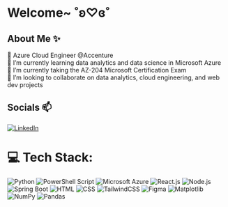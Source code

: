 # Welcome~ ˚ʚ♡ɞ˚

## About Me ✨
🔭 Azure Cloud Engineer @Accenture <br>
🌱 I’m currently learning data analytics and data science in Microsoft Azure <br>
🌱 I’m currently taking the AZ-204 Microsoft Certification Exam <br>
👯 I’m looking to collaborate on data analytics, cloud engineering, and web dev projects <br>

## Socials 📫
[![LinkedIn](https://img.shields.io/badge/LinkedIn-%230077B5.svg?logo=linkedin&logoColor=white)](https://linkedin.com/in/venisce-arvie-lardizabal) 

# 💻 Tech Stack:
![Python](https://img.shields.io/badge/python-3670A0?style=for-the-badge&logo=python&logoColor=ffdd54) ![PowerShell Script](https://img.shields.io/badge/shell_script-%23121011.svg?style=for-the-badge&logo=gnu-bash&logoColor=white) ![Microsoft Azure](https://custom-icon-badges.demolab.com/badge/Microsoft%20Azure-0089D6?style=for-the-badge&logo=msazure&logoColor=white) ![React.js](https://img.shields.io/badge/-ReactJs-61DAFB?logo=react&logoColor=white&style=for-the-badge) ![Node.js](https://img.shields.io/badge/node.js-339933?style=for-the-badge&logo=Node.js&logoColor=white) ![Spring Boot](https://img.shields.io/badge/SpringBoot-6DB33F?logo=Spring&logoColor=white&style=for-the-badge) ![HTML](https://img.shields.io/badge/HTML-%23E34F26.svg?style=for-the-badge&logo=html5&logoColor=white) ![CSS](https://img.shields.io/badge/CSS-1572B6?style=for-the-badge&logo=css3&logoColor=fff) ![TailwindCSS](https://img.shields.io/badge/Tailwind%20CSS-%2338B2AC.svg?style=for-the-badge&logo=tailwind-css&logoColor=white) ![Figma](https://img.shields.io/badge/Figma-F24E1E?style=for-the-badge&logo=figma&logoColor=white) ![Matplotlib](https://custom-icon-badges.demolab.com/badge/Matplotlib-71D291?style=for-the-badge&logo=matplotlib&logoColor=fff) ![NumPy](https://img.shields.io/badge/numpy-%23013243.svg?style=for-the-badge&logo=numpy&logoColor=white) ![Pandas](https://img.shields.io/badge/pandas-%23150458.svg?style=for-the-badge&logo=pandas&logoColor=white) 
<!--
**valardizabal/valardizabal** is a ✨ _special_ ✨ repository because its `README.md` (this file) appears on your GitHub profile.

Here are some ideas to get you started:

- 🔭 I’m currently working on ...
- 🌱 I’m currently learning ...
- 👯 I’m looking to collaborate on ...
- 🤔 I’m looking for help with ...
- 💬 Ask me about ...
- 📫 How to reach me: ...
- 😄 Pronouns: ...
- ⚡ Fun fact: ...
-->
